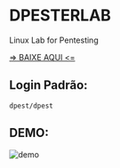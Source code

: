 # DPESTERLAB
Linux Lab for Pentesting

<a href="https://github.com/joao406/DPEST/releases/tag/latest">=> BAIXE AQUI <=</a>

## Login Padrão:
```
dpest/dpest
```

## DEMO:
![demo](https://github.com/joao406/DPEST/assets/145498965/2862ba53-076e-4800-aad5-ad6457143f51)

